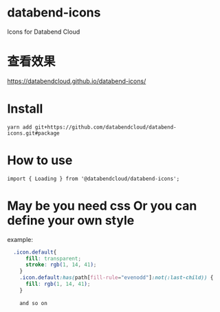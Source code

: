 # databend-icons
Icons for Databend Cloud

# 查看效果
https://databendcloud.github.io/databend-icons/

# Install
```
yarn add git+https://github.com/databendcloud/databend-icons.git#package
```

# How to use
```
import { Loading } from '@databendcloud/databend-icons';
```

# May be you need css Or you can define your own style
example: 
```css
  .icon.default{
      fill: transparent;
      stroke: rgb(1, 14, 41);
    }
    .icon.default:has(path[fill-rule="evenodd"]:not(:last-child)) {
      fill: rgb(1, 14, 41);
    }
    
    and so on
```

